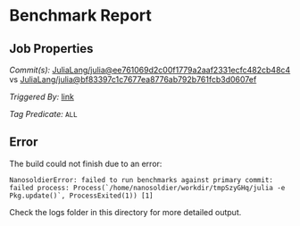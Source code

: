 # Benchmark Report

## Job Properties

*Commit(s):* [JuliaLang/julia@ee761069d2c00f1779a2aaf2331ecfc482cb48c4](https://github.com/JuliaLang/julia/commit/ee761069d2c00f1779a2aaf2331ecfc482cb48c4) vs [JuliaLang/julia@bf83397c1c7677ea8776ab792b761fcb3d0607ef](https://github.com/JuliaLang/julia/commit/bf83397c1c7677ea8776ab792b761fcb3d0607ef)

*Triggered By:* [link](https://github.com/JuliaLang/julia/pull/22684#issuecomment-313002056)

*Tag Predicate:* `ALL`

## Error

The build could not finish due to an error:

```
NanosoldierError: failed to run benchmarks against primary commit: failed process: Process(`/home/nanosoldier/workdir/tmpSzyGHq/julia -e Pkg.update()`, ProcessExited(1)) [1]
```

Check the logs folder in this directory for more detailed output.

